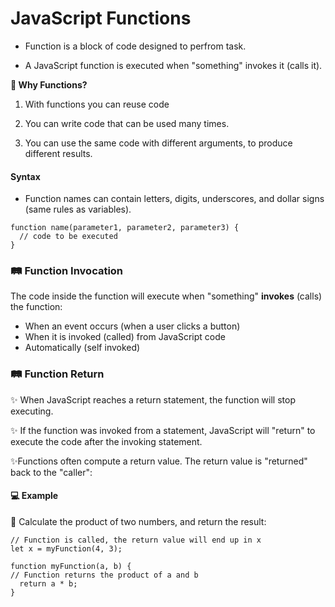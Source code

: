 # JavaScript Functions

- Function is a block of code designed to perfrom task.

- A JavaScript function is executed when "something" invokes it (calls it).

**🚀 Why Functions?**
1. With functions you can reuse code

2. You can write code that can be used many times.

3. You can use the same code with different arguments, to produce different results.

#### Syntax
- Function names can contain letters, digits, underscores, and dollar signs (same rules as variables).

```
function name(parameter1, parameter2, parameter3) {
  // code to be executed
}
```

### 🛤️ Function Invocation
The code inside the function will execute when "something" **invokes** (calls) the function:

- When an event occurs (when a user clicks a button)
- When it is invoked (called) from JavaScript code
- Automatically (self invoked)

### 🛤️ Function Return 
✨ When JavaScript reaches a return statement, the function will stop executing.

✨ If the function was invoked from a statement, JavaScript will "return" to execute the code after the invoking statement.

✨Functions often compute a return value. The return value is "returned" back to the "caller":

#### 💻 Example
🧮 Calculate the product of two numbers, and return the result:


```
// Function is called, the return value will end up in x
let x = myFunction(4, 3);

function myFunction(a, b) {
// Function returns the product of a and b
  return a * b;
}
```